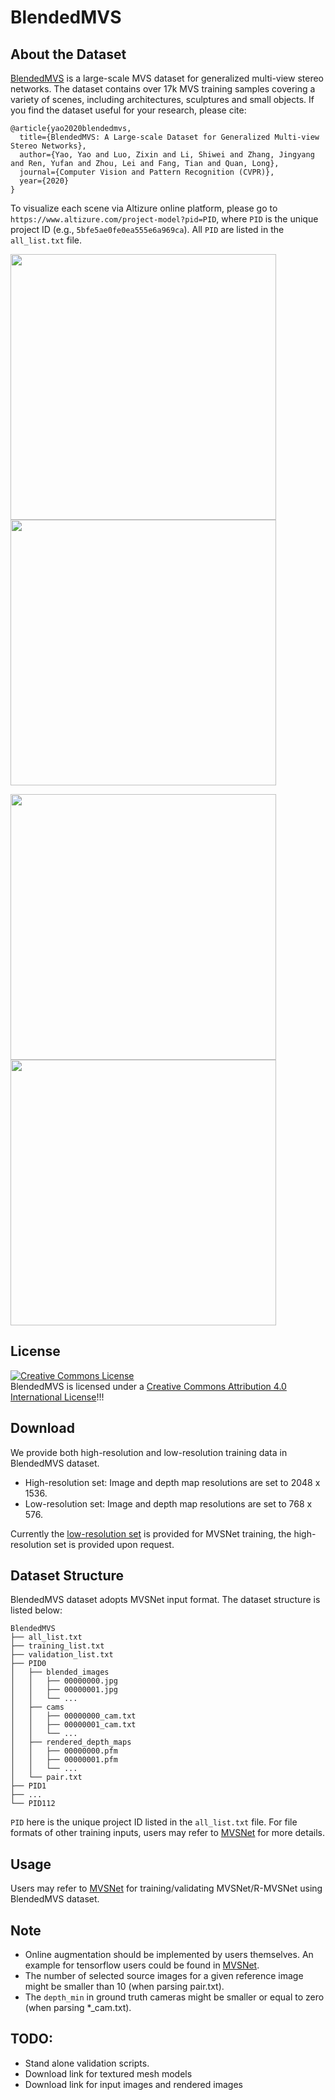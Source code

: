 # BlendedMVS


## About the Dataset
[BlendedMVS](https://arxiv.org/abs/1911.10127) is a large-scale MVS dataset for generalized multi-view stereo networks. The dataset contains over 17k MVS training samples covering a variety of scenes, including architectures, sculptures and small objects. If you find the dataset useful for your research, please cite:
```
@article{yao2020blendedmvs,
  title={BlendedMVS: A Large-scale Dataset for Generalized Multi-view Stereo Networks},
  author={Yao, Yao and Luo, Zixin and Li, Shiwei and Zhang, Jingyang and Ren, Yufan and Zhou, Lei and Fang, Tian and Quan, Long},
  journal={Computer Vision and Pattern Recognition (CVPR)},
  year={2020}
}
```

To visualize each scene via Altizure online platform, please go to ``https://www.altizure.com/project-model?pid=PID``, where ``PID`` is the unique project ID (e.g., ``5bfe5ae0fe0ea555e6a969ca``). All ``PID`` are listed in the ``all_list.txt`` file.

<a href="https://www.altizure.com/project-model?pid=5bfe5ae0fe0ea555e6a969ca"><img src="doc/cover0.gif" width="425"></a> <a href="https://www.altizure.com/project-model?pid=58eaf1513353456af3a1682a"><img src="doc/cover1.gif" width="425"></a>

<a href="https://www.altizure.com/project-model?pid=5c34529873a8df509ae57b58"><img src="doc/cover2.gif" width="425"></a> <a href="https://www.altizure.com/project-model?pid=57f8d9bbe73f6760f10e916a"><img src="doc/cover3.gif" width="425"></a>


## License

<a rel="license" href="http://creativecommons.org/licenses/by/4.0/"><img alt="Creative Commons License" style="border-width:0" src="https://i.creativecommons.org/l/by/4.0/88x31.png" /></a><br /><span xmlns:dct="http://purl.org/dc/terms/" href="http://purl.org/dc/dcmitype/Dataset" property="dct:title" rel="dct:type">BlendedMVS</span> is licensed under a <a rel="license" href="http://creativecommons.org/licenses/by/4.0/">Creative Commons Attribution 4.0 International License</a>!!!


## Download

We provide both high-resolution and low-resolution training data in BlendedMVS dataset. 

* High-resolution set: Image and depth map resolutions are set to 2048 x 1536.
* Low-resolution set: Image and depth map resolutions are set to 768 x 576. 

Currently the [low-resolution set](https://drive.google.com/open?id=1ilxls-VJNvJnB7IaFj7P0ehMPr7ikRCb) is provided for MVSNet training, the high-resolution set is provided upon request.

## Dataset Structure

BlendedMVS dataset adopts MVSNet input format. The dataset structure is listed below:
 
```
BlendedMVS                      
├── all_list.txt                
├── training_list.txt           
├── validation_list.txt         
├── PID0                        
│   ├── blended_images          
│   │	├── 00000000.jpg        
│   │	├── 00000001.jpg        
│   │	└── ...                 
│   ├── cams                    
│   │  	├── 00000000_cam.txt    
│   │  	├── 00000001_cam.txt    
│   │  	└── ...                 
│   ├── rendered_depth_maps     
│   │  	├── 00000000.pfm        
│   │  	├── 00000001.pfm        
│   │  	└── ...                 
│   └── pair.txt                
├── PID1                        
├── ...                         
└── PID112                      
```

``PID`` here is the unique project ID listed in the ``all_list.txt`` file. For file formats of other training inputs, users may refer to [MVSNet](https://github.com/YoYo000/MVSNet) for more details. 

## Usage
Users may refer to [MVSNet](https://github.com/YoYo000/MVSNet) for training/validating MVSNet/R-MVSNet using BlendedMVS dataset.

## Note 

* Online augmentation should be implemented by users themselves. An example for tensorflow users could be found in [MVSNet](https://github.com/YoYo000/MVSNet).
* The number of selected source images for a given reference image might be smaller than 10 (when parsing pair.txt).
* The `depth_min` in ground truth cameras might be smaller or equal to zero (when parsing *_cam.txt).

## TODO: 
* Stand alone validation scripts.
* Download link for textured mesh models
* Download link for input images and rendered images
